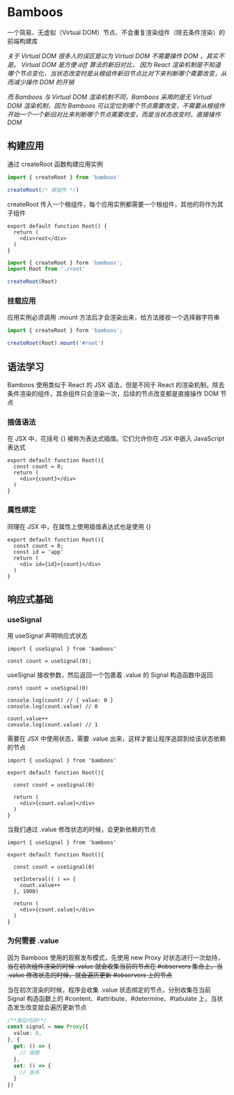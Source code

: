 # Bamboos

一个简易、无虚拟（Virtual DOM）节点、不会重复渲染组件（除去条件渲染）的前端构建库

_关于 Virtual DOM 很多人的误区是以为 Virtual DOM 不需要操作 DOM ，其实不是。 Virtual DOM 是方便 diff 算法的新旧对比， 因为 React 渲染机制是不知道哪个节点变化，当状态改变时是从根组件新旧节点比对下来判断哪个需要改变，从而减少操作 DOM 的开销_

_而 Bamboos 与 Virtual DOM 渲染机制不同，Bamboos 采用的是无 Virtual DOM 渲染机制，因为 Bamboos 可以定位到哪个节点需要改变，不需要从根组件开始一个一个新旧对比来判断哪个节点需要改变，而是当状态改变时，直接操作 DOM_

## 构建应用

通过 createRoot 函数构建应用实例

````ts
import { createRoot } from 'bamboos'

createRoot(/* 根组件 */)
````
  createRoot  传入一个根组件，每个应用实例都需要一个根组件，其他的将作为其子组件
```tsx
export default function Root() {
  return (
    <div>root</div>
  )
}
```
```ts
import { createRoot } form 'bamboos';
import Root from './root'

createRoot(Root)
```
### 挂载应用

应用实例必须调用  .mount  方法后才会渲染出来，给方法接收一个选择器字符串
```ts
import { createRoot } form 'bamboos';

createRoot(Root).mount('#root')
```

## 语法学习

Bamboos 使用类似于 React 的 JSX 语法，但是不同于 React 的渲染机制，除去条件渲染的组件，其余组件只会渲染一次，后续的节点改变都是直接操作 DOM 节点

### 插值语法
在 JSX 中，花括号 {} 被称为表达式插值。它们允许你在 JSX 中嵌入 JavaScript 表达式
```tsx
export default function Root(){
  const count = 0;
  return (
    <div>{count}</div>
  )
}
```

### 属性绑定
同理在 JSX 中，在属性上使用插值表达式也是使用 {}
```tsx
export default function Root(){
  const count = 0;
  const id = 'app'
  return (
    <div id={id}>{count}</div>
  )
}
```


## 响应式基础

### useSignal
用 useSignal 声明响应式状态
```tsx
import { useSignal } from 'bamboos'

const count = useSignal(0);
```
useSignal   接收参数，然后返回一个包裹着 .value 的 Signal 构造函数中返回
```tsx
const count = useSignal(0)

console.log(count) // { value: 0 }
console.log(count.value) // 0

count.value++
console.log(count.value) // 1
```
需要在 JSX 中使用状态，需要 .value 出来，这样才能让程序追踪到给该状态依赖的节点
```tsx
import { useSignal } from 'bamboos'

export default function Root(){

  const count = useSignal(0)
  
  return (
    <div>{count.value}</div>
  )
}
```
当我们通过 .value 修改状态的时候，会更新依赖的节点
```tsx
import { useSignal } from 'bamboos'

export default function Root(){

  const count = useSignal(0)

  setInterval(( ) => {
    count.value++
  }, 1000)
  
  return (
    <div>{count.value}</div>
  )
}
```
### 为何需要 .value
因为 Bamboos 使用的观察发布模式，先使用 new Proxy 对状态进行一次劫持，~~当在初次组件渲染的时候 .value 就会收集当前的节点在 #observers 集合上，当 .value 修改状态的时候，就会遍历更新 #observers 上的节点~~

当在初次渲染的时候，程序会收集 .value 状态绑定的节点，分别收集在当前 Signal 构造函数上的 #content、#attribute、#determine、#tabulate 上，当状态发生改变就会遍历更新节点
```ts
/**类似代码**/
const signal = new Proxy({
  value: 0,
}, {
  get: () => {
    // 观察
  },
  set: () => {
    // 发布
  }
})
```
